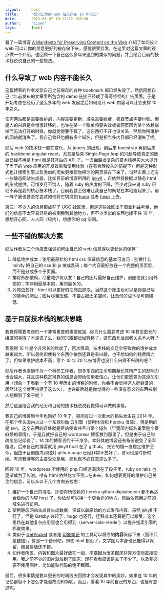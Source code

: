 ```yaml
---
layout:     post
title:      "如何让你的 web 站点存在 10 年以上"
date:       2021-03-07 10:11:22 +08:00
author:     "Eisen"
tags:       [web]
---
```


看了一篇博客 [A Manifesto for Preserving Content on the Web](https://jeffhuang.com/designed_to_last/) 介绍了如何设计 web 可以让你的信息更好的被存储下来，感觉很受启发，在这里对这篇文章的观点做一个介绍，也回顾一下自己这么多年来遇到的类似的问题，并且结合目前的技术栈说说自己的一些想法。

## 什么导致了 web 内容不能长久

这篇博客的作者发现自己之前保存的各种 bookmark 都已经失效了，然后回想自己七年前发布的文章里所包含的 demo 链接已经成了奇奇怪怪的广告页面。于是开始考虑在经历了这么多年的 web 发展之后如何设计 web 内容可以让它支撑 10 年之久。

任何网站都是需要维护的，内容需要更新，域名需要续费，机器节点需要付钱。但是人的兴趣是会慢慢转移的，也许在某一个账单将要失效或者网页因为某个依赖崩掉而无法打开的时候，你就觉得要不算了，这东西打不开也没关系，然后你所维护的网站就消失了。我自己曾经也拥有多个域名，但是相当多内容都已经消失了呢。

然后 web 的技术栈一直在变化，从 jquery 的出现，到后来 bootstrap 再到后来的 backbone angular react。尤其是后来 Single Page App 的兴起导致真正的数据已经不再是 html 而是其背后的 API 了。一方面越发复杂的技术栈确实大大提升了当下的 web 应用的开发效率和使用体验（在有合理投入的前提下）但是这种形式也让搜索引擎以及类似的爬虫更难帮你把你的网页保存下来了。当然市面上还有一些静态网站生成器，比如目前的博客所用的 [jekyll](https://jekyllrb.com/) ，它依然将数据以静态 html 的形式提供。可惜岁月不饶人，随着 ruby 的热度的下降，至少对我来说 ruby 已经不再是我的核心技术栈了，目前我甚至很难让我自己的网站在本地跑起来了。前一阵子我也甚至在尝试如何将它切换到 [hugo](https://gohugo.io/) 或者 [hexo](https://hexo.io/) 上去。

第三，不少人的信息都放在了 UGC 社区里，但是这些社区出于商业利益考量，他们的信息不太容易轻易的被倒腾到其他地方，但不少类似的东西也撑不住 10 年，想想开心网、人人网（校内），想想你的 qq 空间。

## 一些不错的解决方案

然后作者从三个角度去强调如何让自己的 web 信息得以更长远的保存：

1. 降低维护成本：使用最原始的 html css 保证信息的基本可访问；别做什么 minify 把自己的 css 和 js 搞成乱码；每个内容最好放在一个完整的页面里，而不是分成多个子页面。
2. 排除外部依赖，尽量减少坑队友：自己的图片最好自己维护，别随便就引用外部的；字体用最基本的，用的最多的。
3. 对爬虫友好：html 可以更好的把爬虫抓取，当然这个爬虫也可以是你自己写的简单的爬虫；图片尽量压缩，不要占据太多空间，让备份的成本尽可能降低。

## 基于目前技术栈的解决思路

我觉得需要考虑的一个非常重要的事情就是...你为什么需要考虑 10 年甚至更长的维度的事情？不是说了么，我的兴趣都已经转移了，这东西死活跟我关系不大呀？

我觉得 10 年是个非常长的维度了，再次强调，技术栈的变迁会导致你的维护成本越来越大，所以最终即使有个东西你依然还算是有兴趣，也不想如何的耗费精力了。但如果维护成本不高，写个 10 年 20 年被博客也没什么兴趣不兴趣的吧？

然后作者也提到作为一个科研工作者，很多东西的生命周期越长其所产生的影响力也会越大，并且这种稳定可靠的信息会带给使用者信心，让他们更愿意为其添加引用（想象一下看到一个有 10 年历史的博客的时候，你会不会觉得这人挺靠谱的，居然让这个博客持续了这么久），也许最后就是你觉得的一些没有意义的东西被别人挖掘到了金子呢？

然后这里结合我的经历和目前的技术栈说说我觉得可以做的事情。

我自己的博客到今年也刚好 10 年了，期间有过一次重大的损失发生在 2014 年。在那个年头国内火过一个东西叫做 云引擎（使用体验和 heroku 很像），但是用的是 svn，这个东西的好处就是建站便宜并且自带个域名（毕竟国内域名备案是个很麻烦的事情）。于是我就把自己的 wordpress 博客放到那里了，但是由于自己的疏忽忘记续费了，14 年的博客丢的干干净净。幸好其他博客还有备份避免了全军覆没。后来自己的博客就用 jekyll host 在了 github。 托它的福一直稳定维护至今，但由于目前国内网络对 github page 已经非常不友好了，访问也是时断时续。考虑我博客的主要受众是我，那也就不必在意这么多了。

回顾 10 年，wordpress 所使用的 php 已经逐渐活在了段子里，ruby on rails 也逐渐成为了传说。唯有 html 依然屹立不倒...在未来，如何想要更好的维护自己关注的信息，可以从以下几个方向去考虑：

1. 维护一个自己的域名，即使你所依赖的 heroku github digitalocean 都不再适合做你的内容 host 了，你依然可以换一个更合适的地方，然后依然用之前的域名进行访问。
2. 使用静态网站生成器生成数据，保证以最原始的方式发布内容。虽然 jekyll 不行了，但是 Gatsby 兴起了，hugo 也还行，迁移成本还算是可以接受。这个思路在其他复杂应用里也会用得到（server-side-render）以提升搜索引擎的抓取效果。
3. 类似于 [GetPocket](https://getpocket.com/) 或者是 [印象笔记](https://www.yinxiang.com/) 的工具可以将你的**内容**保存下来（而不只是链接），算是一个备份吧，即使 html 都没了，文字图片本身也还能得以保留，而且排版还不错。
4. 如作者所属，内容和图片最好放在一起，不要因为很多图床非常方便而直接使用。我之前不少的图片就放到了图床，现在看看应该是丢了不少了。以及非必要不使用图片，比如能贴代码的绝不截图。

最后，很多事情是要以更长的时间线去回顾才会发现其中的奥妙，如果连 10 年的记忆都留不下怎么才能温故而知新呢。而且，看看 10 年前自己的东西，也挺有意思呢。